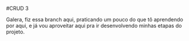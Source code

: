 #CRUD 3

Galera, fiz essa branch aqui, praticando um pouco do que tô aprendendo por aqui, e já vou aproveitar aqui pra ir desenvolvendo minhas etapas do projeto.
